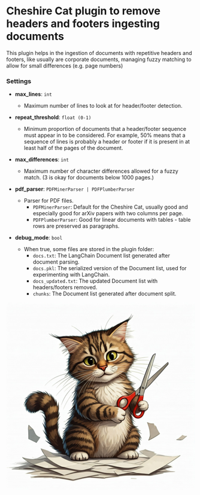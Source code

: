 # Cheshire Cat plugin to remove headers and footers ingesting documents

This plugin helps in the ingestion of documents with repetitive headers and footers, like usually are corporate documents, managing fuzzy matching to allow for small differences (e.g. page numbers)

### Settings

- **max_lines**: `int`
    - Maximum number of lines to look at for header/footer detection.

- **repeat_threshold**: `float (0-1)`
    - Minimum proportion of documents that a header/footer sequence must appear in to be considered. For example, 50% means that a sequence of lines is probably a header or footer if it is present in at least half of the pages of the document.

- **max_differences**: `int`
    - Maximum number of character differences allowed for a fuzzy match. (3 is okay for documents below 1000 pages.)

- **pdf_parser**: `PDFMinerParser | PDFPlumberParser`
    - Parser for PDF files.
        - `PDFMinerParser`: Default for the Cheshire Cat, usually good and especially good for arXiv papers with two columns per page.
        - `PDFPlumberParser`: Good for linear documents with tables - table rows are preserved as paragraphs.

- **debug_mode**: `bool`
    - When true, some files are stored in the plugin folder:
        - `docs.txt`: The LangChain Document list generated after document parsing.
        - `docs.pkl`: The serialized version of the Document list, used for experimenting with LangChain.
        - `docs_updated.txt`: The updated Document list with headers/footers removed.
        - `chunks`: The Document list generated after document split.

![Header Footer Cutting Cat](logo.png)